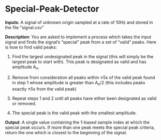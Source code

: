 # Special-Peak-Detector

**Inputs**: A signal of unknown origin sampled at a rate of 10Hz and stored in the file "signal.csv"

**Description**: You are asked to implement a process which takes the input signal and finds the signal’s “special” peak from a set of “valid” peaks. Here is how to find valid peaks:

1) Find the largest undesignated peak in the signal (this will simply be the largest peak to start with). This peak is designated as valid and has amplitude A<sub>n</sub>.

2) Remove from consideration all peaks within ±5s of the valid peak found in step 1 whose amplitude is greater than A<sub>n</sub>/2 (this includes peaks exactly ±5s from the valid peak)
3) Repeat steps 1 and 2 until all peaks have either been designated as valid or removed. 

4) The special peak is the valid peak with the smallest amplitude.

**Output**: A single value containing the 1-based sample index at which the special peak occurs. If more than one peak meets the special peak criteria, return the one which is closest to the beginning of the signal.
